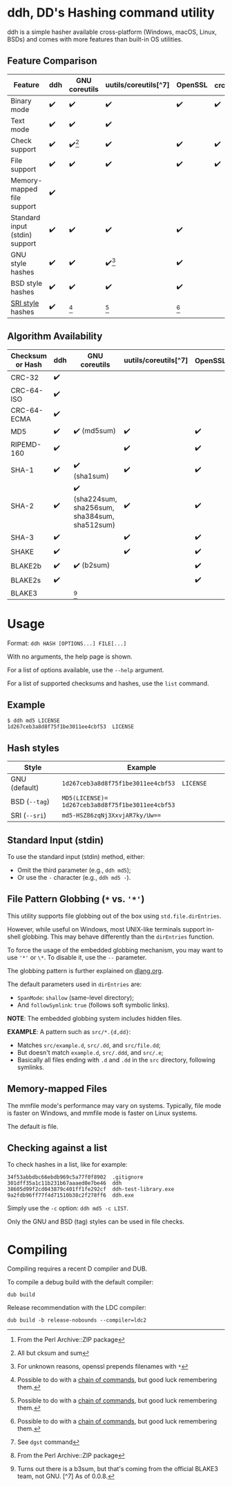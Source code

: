 # ddh, DD's Hashing command utility

ddh is a simple hasher available cross-platform (Windows, macOS, Linux, BSDs)
and comes with more features than built-in OS utilities.

## Feature Comparison

| Feature | ddh | GNU coreutils | uutils/coreutils[^7] | OpenSSL | crc32(1)[^1] |
|---|---|---|---|---|---|
| Binary mode | ✔️ | ✔️ | ✔️ | ✔️ | ✔️ |
| Text mode | ✔️ | ✔️ | ✔️ | | |
| Check support | ✔️ | ✔️[^2] | ✔️ | ✔️ | ✔️ |
| File support | ✔️ | ✔️ | ✔️ | ✔️ | ✔️ |
| Memory-mapped file support | ✔️ | | | | |
| Standard input (stdin) support | ✔️ | ✔️ | ✔️ | ✔️ | |
| GNU style hashes | ✔️ | ✔️ | ✔️[^4] | ✔️ | |
| BSD style hashes | ✔️ | ✔️ | ✔️ | ✔️ | |
| [SRI style](https://developer.mozilla.org/en-US/docs/Web/Security/Subresource_Integrity) hashes | ✔️ | [^5] | [^5] | [^5] | |

## Algorithm Availability

| Checksum or Hash | ddh | GNU coreutils | uutils/coreutils[^7] | OpenSSL[^3] | crc32(1)[^1] |
|---|---|---|---|---|---|
| CRC-32 | ✔️ | | | | ✔️ |
| CRC-64-ISO | ✔️ | | | |
| CRC-64-ECMA | ✔️ | | | |
| MD5 | ✔️ | ✔️ (md5sum) | ✔️ | ✔️ | |
| RIPEMD-160 | ✔️ | | ✔️ | ✔️ | |
| SHA-1 | ✔️ | ✔️ (sha1sum) | ✔️ | ✔️ | |
| SHA-2 | ✔️ | ✔️ (sha224sum, sha256sum, sha384sum, sha512sum) | ✔️ | ✔️ | |
| SHA-3 | ✔️ | | ✔️ | ✔️ | |
| SHAKE | ✔️ | | ✔️ | ✔️ | |
| BLAKE2b | ✔️ | ✔️ (b2sum) | | ✔️ | |
| BLAKE2s | ✔️ | | | ✔️ | |
| BLAKE3 | | [^6] | | | | |

# Usage

Format: `ddh HASH [OPTIONS...] FILE[...]`

With no arguments, the help page is shown.

For a list of options available, use the `--help` argument.

For a list of supported checksums and hashes, use the `list` command.

## Example

```
$ ddh md5 LICENSE
1d267ceb3a8d8f75f1be3011ee4cbf53  LICENSE
```

## Hash styles

| Style | Example |
|---|---|
| GNU (default) | `1d267ceb3a8d8f75f1be3011ee4cbf53  LICENSE` |
| BSD (`--tag`) | `MD5(LICENSE)= 1d267ceb3a8d8f75f1be3011ee4cbf53` |
| SRI (`--sri`) | `md5-HSZ86zqNj3XxvjAR7ky/Uw==` |

## Standard Input (stdin)

To use the standard input (stdin) method, either:
- Omit the third parameter (e.g., `ddh md5`);
- Or use the `-` character (e.g., `ddh md5 -`).

## File Pattern Globbing (`*` vs. `'*'`)

This utility supports file globbing out of the box using `std.file.dirEntries`.

However, while useful on Windows, most UNIX-like terminals support in-shell
globbing. This may behave differently than the `dirEntries` function.

To force the usage of the embedded globbing mechanism, you may want to use
`'*'` or `\*`. To disable it, use the `--` parameter.

The globbing pattern is further explained on
[dlang.org](https://dlang.org/phobos/std_path.html#.globMatch).

The default parameters used in `dirEntries` are:
- `SpanMode`: `shallow` (same-level directory);
- And `followSymlink`: `true` (follows soft symbolic links).

**NOTE**: The embedded globbing system includes hidden files.

**EXAMPLE**: A pattern such as `src/*.{d,dd}`:
- Matches `src/example.d`, `src/.dd`, and `src/file.dd`;
- But doesn't match `example.d`, `src/.ddd`, and `src/.e`;
- Basically all files ending with `.d` and `.dd` in the `src` directory, following symlinks.

## Memory-mapped Files

The mmfile mode's performance may vary on systems. Typically, file
mode is faster on Windows, and mmfile mode is faster on Linux systems.

The default is file.

## Checking against a list

To check hashes in a list, like for example:
```
34f53abbdbc66ebdb969c5a77f0f8902  .gitignore
301dff35a1c11b231b67aaaed0e7be46  ddh
38605d99f2cd043879c401ff1fe292cf  ddh-test-library.exe
9a2fdb96ff77f4d71510b38c2f278ff6  ddh.exe
```

Simply use the `-c` option: `ddh md5 -c LIST`.

Only the GNU and BSD (tag) styles can be used in file checks.

# Compiling

Compiling requires a recent D compiler and DUB.

To compile a debug build with the default compiler:
```
dub build
```

Release recommendation with the LDC compiler:
```
dub build -b release-nobounds --compiler=ldc2
```

[^1]: From the Perl Archive::ZIP package
[^2]: All but cksum and sum
[^3]: See `dgst` command
[^4]: For unknown reasons, openssl prepends filenames with `*`
[^5]: Possible to do with a [chain of commands](https://developer.mozilla.org/en-US/docs/Web/Security/Subresource_Integrity#tools_for_generating_sri_hashes), but good luck remembering them.
[^6]: Turns out there is a b3sum, but that's coming from the official BLAKE3 team, not GNU.
[^7] As of 0.0.8.